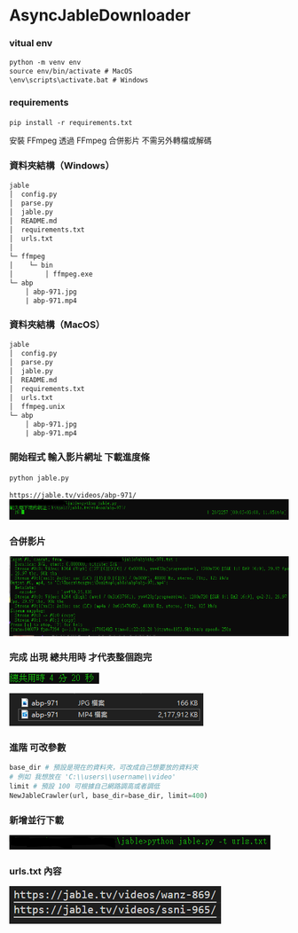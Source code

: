 # AsyncJableDownloader

### vitual env
```
python -m venv env
source env/bin/activate # MacOS
\env\scripts\activate.bat # Windows
```
### requirements
`pip install -r requirements.txt`

安裝 FFmpeg 透過 FFmpeg 合併影片 不需另外轉檔或解碼 

### 資料夾結構（Windows）
```
jable
│  config.py
│  parse.py
│  jable.py
│  README.md
│  requirements.txt
│  urls.txt
│
└─ ffmpeg
│    └─ bin
│        │ ffmpeg.exe
└─ abp
    │ abp-971.jpg
    | abp-971.mp4
```
### 資料夾結構（MacOS）
```
jable
│  config.py
│  parse.py
│  jable.py
│  README.md
│  requirements.txt
│  urls.txt
│  ffmpeg.unix
└─ abp
    │ abp-971.jpg
    | abp-971.mp4
```

### 開始程式 輸入影片網址 下載進度條
`python jable.py`

`https://jable.tv/videos/abp-971/`    
![image](https://github.com/w871203w/AsyncJableDownloader/blob/main/image/2.PNG)  

### 合併影片
![image](https://github.com/w871203w/AsyncJableDownloader/blob/main/image/3.PNG)

### 完成 出現 總共用時 才代表整個跑完
![image](https://github.com/w871203w/AsyncJableDownloader/blob/main/image/4.PNG)

![image](https://github.com/w871203w/AsyncJableDownloader/blob/main/image/1.PNG)


### 進階 可改參數
```python
base_dir # 預設是現在的資料夾，可改成自己想要放的資料夾 
# 例如 我想放在 'C:\\users\\username\\video'
limit # 預設 100 可根據自己網路調高或者調低
NewJableCrawler(url, base_dir=base_dir, limit=400)
```

### 新增並行下載
![image](https://github.com/w871203w/AsyncJableDownloader/blob/main/image/6.PNG)

### urls.txt 內容
![image](https://github.com/w871203w/AsyncJableDownloader/blob/main/image/5.PNG)
